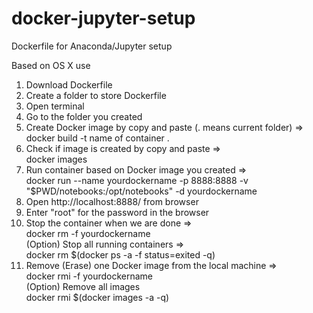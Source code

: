 # docker-jupyter-setup
Dockerfile for Anaconda/Jupyter setup

Based on OS X use

1. Download Dockerfile
2. Create a folder to store Dockerfile
3. Open terminal
4. Go to the folder you created
4. Create Docker image by copy and paste (. means current folder) => <br />
    docker build -t name of container .
5. Check if image is created by copy and paste => <br />
    docker images
6. Run container based on Docker image you created => <br />
    docker run --name yourdockername -p 8888:8888 -v "$PWD/notebooks:/opt/notebooks" -d yourdockername
7. Open http://localhost:8888/ from browser
8. Enter "root" for the password in the browser
9. Stop the container when we are done => <br />
    docker rm -f yourdockername <br />
     (Option) Stop all running containers => <br />
     docker rm $(docker ps -a -f status=exited -q)
10. Remove (Erase) one Docker image from the local machine => <br />
    docker rmi -f yourdockername <br />
     (Option) Remove all images <br />
     docker rmi $(docker images -a -q)
